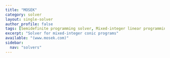 ```yaml
---
title: "MOSEK"
category: solver
layout: single-solver
author_profile: false
tags: [Semidefinite programming solver, Mixed-integer linear programming solver, Mixed-integer quadratic programming solver,Mixed-integer second-order cone programming solver, Mixed-integer conic programming solver]
excerpt: "Solver for mixed-integer conic programs"
available: "(www.mosek.com)"
sidebar:
  nav: "solvers"
---
```

